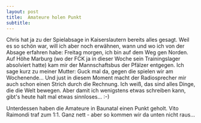 ```yaml
---
layout: post
title:  Amateure holen Punkt
subtitle:  
---
```


Chris hat ja zu der Spielabsage in Kaiserslautern bereits alles gesagt. Weil es so schön war, will ich aber noch erwähnen, wann und wo ich von der Absage erfahren habe: Freitag morgen, ich bin auf dem Weg gen Norden. Auf Höhe Marburg (wo der FCK ja in dieser Woche sein Trainingslager absolviert hatte) kam mir der Mannschaftsbus der Pfälzer entgegen. Ich sage kurz zu meiner Mutter: Guck mal da, gegen die spielen wir am Wochenende... Und just in diesem Moment macht der Radiosprecher mir auch schon einen Strich durch die Rechnung. Ich weiß, das sind alles Dinge, die die Welt bewegen. Aber damit ich wenigstens etwas schreiben kann, gibt's heute halt mal etwas sinnloses... :-)

Unterdessen haben die Amateure in Baunatal einen Punkt geholt. Vito Raimondi traf zum 1:1. Ganz nett - aber so kommen wir da unten nicht raus...
